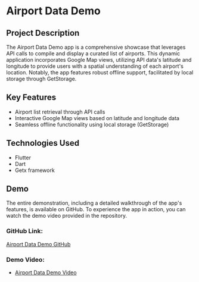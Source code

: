 
# Airport Data Demo

## Project Description
The Airport Data Demo app is a comprehensive showcase that leverages API calls to compile and display a curated list of airports. This dynamic application incorporates Google Map views, utilizing API data's latitude and longitude to provide users with a spatial understanding of each airport's location. Notably, the app features robust offline support, facilitated by local storage through GetStorage.

## Key Features
- Airport list retrieval through API calls
- Interactive Google Map views based on latitude and longitude data
- Seamless offline functionality using local storage (GetStorage)

## Technologies Used
- Flutter
- Dart
- Getx framework

## Demo
The entire demonstration, including a detailed walkthrough of the app's features, is available on GitHub. To experience the app in action, you can watch the demo video provided in the repository.

### GitHub Link:
[Airport Data Demo GitHub](https://github.com/Dharti1623/airportDataDemo)

### Demo Video:
- [Airport Data Demo Video](assets/screenrecording/screen_recording.mov)




